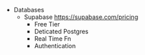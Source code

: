 * Databases
  * Supabase https://supabase.com/pricing
    * Free Tier
    * Deticated Postgres
    * Real Time Fn
    * Authentication
